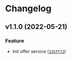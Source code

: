 # Changelog

<!--next-version-placeholder-->

## v1.1.0 (2022-05-21)
### Feature
* Init offer service ([`335ff72`](https://github.com/draganagrbic998/devops_offer_service/commit/335ff72ff54343dad2f3ee3e11a7aaaf2a45e7ce))
